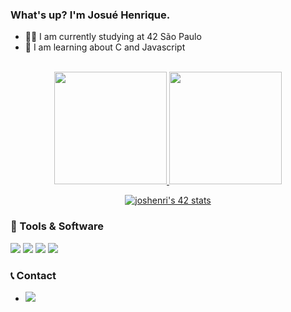 ### What's up? I'm Josué Henrique.

- 👨‍🎓 I am currently studying at 42 São Paulo
- 🤖 I am learning about C and Javascript

<br>
<div align="center">
  <a href="https://github.com/josuehsilva">
  <img height="180em" src="https://github-readme-stats.vercel.app/api?username=josuehsilva&show_icons=true&theme=dark&include_all_commits=true&count_private=true"/>
  <img height="180em" src="https://github-readme-stats.vercel.app/api/top-langs/?username=josuehsilva&layout=compact&langs_count=7&theme=dark"/>

  [![joshenri's 42 stats](https://badge42.herokuapp.com/api/stats/joshenri?darkmode=true&cursus=42cursus)](https://github.com/josuehsilva)
</div>
  
  ### 🧰 Tools & Software
  <img src="https://img.shields.io/badge/C-00599C?style=for-the-badge&logo=c&logoColor=white" /> <img src="https://img.shields.io/badge/HTML5-E34F26?style=for-the-badge&logo=html5&logoColor=white" /> <img src="https://img.shields.io/badge/CSS3-1572B6?style=for-the-badge&logo=css3&logoColor=white" /> <img src="https://img.shields.io/badge/JavaScript-323330?style=for-the-badge&logo=javascript&logoColor=F7DF1E" />

  ### 📞 Contact
- <a href="https://www.linkedin.com/in/josuehsilva/" target="_blank"><img src="https://img.shields.io/badge/LinkedIn-0077B5?style=for-the-badge&logo=linkedin&logoColor=white"></a>
  
